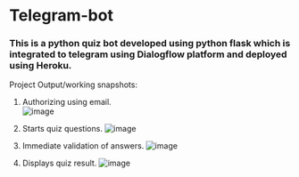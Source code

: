 # Telegram-bot
### This is a python quiz bot developed using python flask which is integrated to telegram using Dialogflow platform and deployed using Heroku.

Project Output/working snapshots:

1. Authorizing using email.<br>
![image](https://github.com/sKeerthana4734/Telegram-bot/assets/91558152/61942d38-fb30-4be3-a87e-11f6f0e82593)

2. Starts quiz questions.
![image](https://github.com/sKeerthana4734/Telegram-bot/assets/91558152/dfdc3ec9-3489-4c1f-9022-aa4a087db39e)

3. Immediate validation of answers.
![image](https://github.com/sKeerthana4734/Telegram-bot/assets/91558152/5bca0435-6658-408f-ae0d-f8e8d8679b53)

4. Displays quiz result. 
![image](https://github.com/sKeerthana4734/Telegram-bot/assets/91558152/797bff1a-9bb6-4b0f-bf4a-894566cd6a56)
